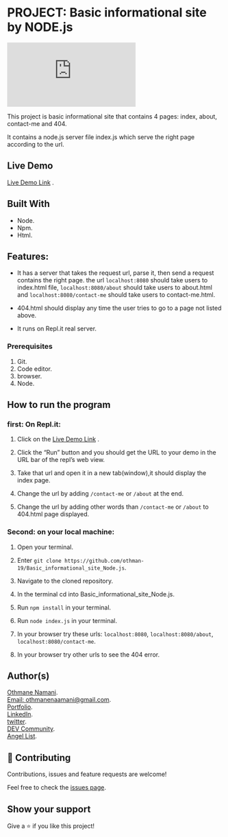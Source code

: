 # PROJECT: Basic informational site by NODE.js

[![Run on Repl.it](https://repl.it/badge/github/othman-19/Basic_informational_site_Node.js)](https://repl.it/github/othman-19/Basic_informational_site_Node.js)

This project is basic informational site that contains 4 pages: index, about, contact-me and 404.

It contains a node.js server file index.js which serve the right page according to the url.

## Live Demo

[Live Demo Link](https://repl.it/@othman19/BasicinformationalsiteNodejs#README.md) .

## Built With
- Node.
- Npm.
- Html.

## Features:

- It has a server that takes the request url, parse it, then send a request contains the right page. the url `localhost:8080` should take users to index.html file, `localhost:8080/about` should take users to about.html and `localhost:8080/contact-me` should take users to contact-me.html.

- 404.html should display any time the user tries to go to a page not listed above.

- It runs on Repl.it real server.

### Prerequisites

1. Git.
2. Code editor.
3. browser.
4. Node.

## How to run the program
### first: On Repl.it:

1. Click on the [Live Demo Link](https://repl.it/repls/LittleLowFreesoftware#README.md) .

2. Click the “Run” button and you should get the URL to your demo in the URL bar of the repl’s web view.

3. Take that url and open it in a new tab(window),it should display the index page.


4. Change the url by adding `/contact-me` or `/about` at the end.

5. Change the url by adding other words than `/contact-me` or `/about` to 404.html page displayed.

### Second: on your local machine:

1. Open your terminal.

2. Enter `git clone https://github.com/othman-19/Basic_informational_site_Node.js`.

3. Navigate to the cloned repository.

4. In the terminal cd into Basic_informational_site_Node.js.

5. Run `npm install` in your terminal.

6. Run `node index.js` in your terminal.

7. In your browser try these urls: `localhost:8080`,
`localhost:8080/about`, `localhost:8080/contact-me`.

8. In your browser try other urls to see the 404 error.

## Author(s)
[Othmane Namani](https://github.com/othman-19/).  
[Email: othmanenaamani@gmail.com](mailto:othmanenaamani@gmail.com).  
[Portfolio](https://othman-19.github.io/my_portfolio/).  
[LinkedIn](https://www.linkedin.com/in/othman-namani/).  
[twitter](https://twitter.com/ONaamani).  
[DEV Community](https://dev.to/othman).  
[Angel List](https://angel.co/othmane-namani).  

## 🤝 Contributing

Contributions, issues and feature requests are welcome!

Feel free to check the [issues page](issues/).

## Show your support

Give a ⭐️ if you like this project!


